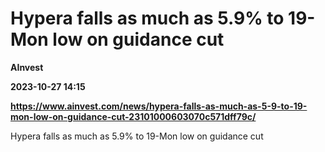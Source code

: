 # Hypera falls as much as 5.9% to 19-Mon low on guidance cut
**AInvest**

**2023-10-27 14:15**

**https://www.ainvest.com/news/hypera-falls-as-much-as-5-9-to-19-mon-low-on-guidance-cut-23101000603070c571dff79c/**

Hypera falls as much as 5.9% to 19-Mon low on guidance cut